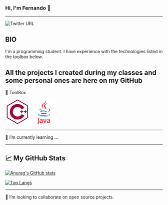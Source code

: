### Hi, I'm Fernando 👋
---
![Twitter URL](https://img.shields.io/twitter/url?label=My%20Twitter&style=social&url=https%3A%2F%2Ftwitter.com%2FFeAvanso)

## BIO
I'm a programming student. I have experience with the technologies listed in the toolbox below.

All the projects I created during my classes and some personal ones are here on my GitHub
---
🧰 ToolBox

<img src='https://github.com/devicons/devicon/blob/master/icons/cplusplus/cplusplus-line.svg' title="C++" width="80" height="80"> <img src='https://github.com/devicons/devicon/blob/master/icons/java/java-original-wordmark.svg' title="JAVA" width="80" height="80"> 


---
🌱 I’m currently learning ...



---
## &#x1f4c8; My GitHub Stats

[![Anurag's GitHub stats](https://github-readme-stats.vercel.app/api?username=favanso&count_private=true&show_icons=true&theme=vue&hide=contribs,issues)](https://github.com/anuraghazra/github-readme-stats)

[![Top Langs](https://github-readme-stats.vercel.app/api/top-langs/?username=favanso&layout=compact)](https://github.com/anuraghazra/github-readme-stats)

---

👯 I’m looking to collaborate on open source projects.






<!--
**favanso/favanso** is a ✨ _special_ ✨ repository because its `README.md` (this file) appears on your GitHub profile.

Here are some ideas to get you started:

- 🔭 I’m currently working on ...
- 🌱 I’m currently learning ...
- 👯 I’m looking to collaborate on ...
- 🤔 I’m looking for help with ...
- 💬 Ask me about ...
- 📫 How to reach me: ...
- 😄 Pronouns: ...
- ⚡ Fun fact: ...
-->
